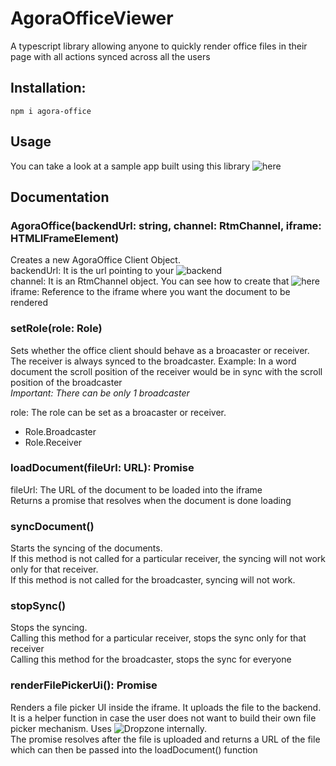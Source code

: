 # AgoraOfficeViewer
A typescript library allowing anyone to quickly render office files in their page with all actions synced across all the users

## Installation:
`npm i agora-office`

## Usage

You can take a look at a sample app built using this library ![here](https://github.com/samyak-jain/AgoraOfficeSample)

## Documentation

### AgoraOffice(backendUrl: string, channel: RtmChannel, iframe: HTMLIFrameElement)

Creates a new AgoraOffice Client Object.  
backendUrl: It is the url pointing to your ![backend](https://github.com/samyak-jain/AgoraOfficeBackend)  
channel: It is an RtmChannel object. You can see how to create that ![here](https://docs.agora.io/en/Real-time-Messaging/messaging_web?platform=Web)  
iframe: Reference to the iframe where you want the document to be rendered  

### setRole(role: Role)

Sets whether the office client should behave as a broacaster or receiver.  
The receiver is always synced to the broadcaster. Example: In a word document the scroll position of the receiver would be in sync with the scroll position of the broadcaster  
*Important: There can be only 1 broadcaster*  

role: The role can be set as a broacaster or receiver.  
- Role.Broadcaster
- Role.Receiver

### loadDocument(fileUrl: URL): Promise<void>

fileUrl: The URL of the document to be loaded into the iframe  
Returns a promise that resolves when the document is done loading  

### syncDocument()

Starts the syncing of the documents.  
If this method is not called for a particular receiver, the syncing will not work only for that receiver.   
If this method is not called for the broadcaster, syncing will not work.  

### stopSync()

Stops the syncing.  
Calling this method for a particular receiver, stops the sync only for that receiver  
Calling this method for the broadcaster, stops the sync for everyone  

### renderFilePickerUi(): Promise<URL>

Renders a file picker UI inside the iframe. It uploads the file to the backend. It is a helper function in case the user does not want to build their own file picker mechanism. Uses ![Dropzone](https://www.dropzonejs.com/) internally.  
The promise resolves after the file is uploaded and returns a URL of the file which can then be passed into the loadDocument() function  





